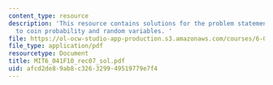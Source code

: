 ```yaml
---
content_type: resource
description: 'This resource contains solutions for the problem statements related
  to coin probability and random variables. '
file: https://ol-ocw-studio-app-production.s3.amazonaws.com/courses/6-041-probabilistic-systems-analysis-and-applied-probability-fall-2010/afcd2de89ab8c326329949519779e7f4_MIT6_041F10_rec07_sol.pdf
file_type: application/pdf
resourcetype: Document
title: MIT6_041F10_rec07_sol.pdf
uid: afcd2de8-9ab8-c326-3299-49519779e7f4
---
```

